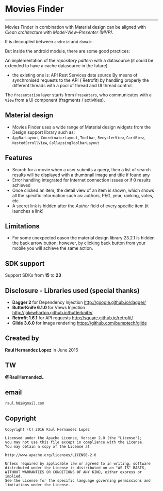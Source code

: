 # Movies Finder
-----------------
Movies Finder in combination with Material design can be aligned with *Clean architecture* with *Model-View-Presenter (MVP)*.

It is decoupled between `android` and `domain`.

But inside the android module, there are some good practices:

An implementation of the *repository pattern* with a datasource (it could be extended to have a cache datasource in the future).
- the existing one is: API Rest Services data source
By means of synchronised requests to the API (`Retrofit) by handling properly
the different threads with a pool of thread and UI thread control.

The `Presentation` layer starts from `Presenters`, who communicates with a `View` from a UI component (fragments / activities).

Material design
---------------
- Movies Finder uses a wide range of Material design widgets from the Design support library such as:
- `AppBarLayout`, `CoordinatorLayout`, `Toolbar`, `RecyclerView`, `CardView`, `NestedScrollView`, `CollapsingToolbarLayout`


Features
--------
- Search for a movie when a user submits a query, then a list of search results will be displayed with a thumbnail image and title if found any
- Error handling integrated for Internet connection issues or if 0 results achieved
- Once clicked an item, the detail view of an item is shown, which shows all the specific information such as: authors, PEG, year, ranking, votes, etc
- A secret link is hidden after the *Author* field of every specific item (it launches a link)

Limitations
-----------
- For some unexpected eason the material design library 23.2.1 is hidden the back arrow button,
however, by clicking back button from your mobile you will achieve the same action.

SDK support
------------
Support SDKs from **15** to **23**

Disclosure - Libraries used (special thanks)
--------------------------------------------
- **Dagger 2** for Dependency Injection
http://google.github.io/dagger/
- **ButterKnife 6.1.0** for Views Injection
http://jakewharton.github.io/butterknife/
- **Retrofit 1.6.1** for API requests
http://square.github.io/retrofit/
- **Glide 3.6.0** for Image rendering
https://github.com/bumptech/glide


Created by
----------
**Raul Hernandez Lopez**
in June 2016

TW
---
**@RaulHernandezL**

email
-----
```raul.h82@gmail.com```

Copyright
---------
```
Copyright (C) 2016 Raul Hernandez Lopez

Licensed under the Apache License, Version 2.0 (the "License");
you may not use this file except in compliance with the License.
You may obtain a copy of the License at

http://www.apache.org/licenses/LICENSE-2.0

Unless required by applicable law or agreed to in writing, software
distributed under the License is distributed on an "AS IS" BASIS,
WITHOUT WARRANTIES OR CONDITIONS OF ANY KIND, either express or implied.
See the License for the specific language governing permissions and
limitations under the License.
```